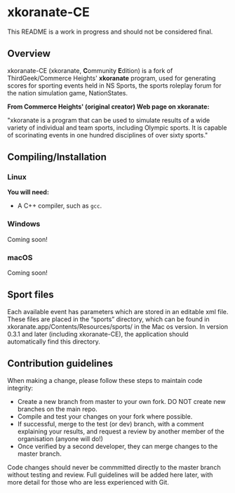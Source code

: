 # xkoranate-CE
This README is a work in progress and should not be considered final.
## Overview

xkoranate-CE (xkoranate, **C**ommunity **E**dition) is a fork of ThirdGeek/Commerce Heights' **xkoranate** program, used for generating scores for sporting events held in NS Sports, the sports roleplay forum for the nation simulation game, NationStates.

**From Commerce Heights' (original creator) Web page on xkoranate:**

"xkoranate is a program that can be used to simulate results of a wide variety of individual and team sports, including Olympic sports. It is capable of scorinating events in one hundred disciplines of over sixty sports."

## Compiling/Installation
### Linux

**You will need:**
* A C++ compiler, such as `gcc`.

### Windows
Coming soon!

### macOS
Coming soon!

## Sport files

Each available event has parameters which are stored in an editable xml file. These files are placed in the “sports” directory, which can be found in xkoranate.app/Contents/Resources/sports/ in the Mac os version. In version 0.3.1 and later (including xkoranate-CE), the application should automatically find this directory.

## Contribution guidelines
When making a change, please follow these steps to maintain code integrity:
* Create a new branch from master to your own fork. DO NOT create new branches on the main repo. 
* Compile and test your changes on your fork where possible.
* If successful, merge to the test (or dev) branch, with a comment explaining your results, and request a review by another member of the organisation (anyone will do!)
* Once verified by a second developer, they can merge changes to the master branch.

Code changes should never be commmitted directly to the master branch without testing and review.
Full guidelines will be added here later, with more detail for those who are less experienced with Git.
